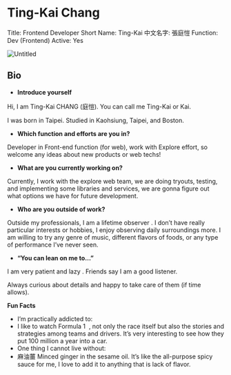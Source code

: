 # Ting-Kai Chang

Title: Frontend Developer
Short Name: Ting-Kai
中文名字: 張庭愷
Function: Dev (Frontend)
Active: Yes

![Untitled](Ting-Kai%20Chang%2096e13702a4b841babf92472786bb453f/Untitled.jpeg)

## Bio

- **Introduce yourself**

Hi, I am Ting-Kai CHANG (庭愷). You can call me Ting-Kai or Kai.

I was born in Taipei. Studied in Kaohsiung, Taipei, and Boston.

- **Which function and efforts are you in?**

Developer in Front-end function (for web), work with Explore effort, so welcome any ideas about new products or web techs!

- **What are you currently working on?**

Currently, I work with the explore web team, we are doing tryouts, testing, and implementing some libraries and services, we are gonna figure out what options we have for future development.

- **Who are you outside of work?**

Outside my professionals, I am a lifetime observer . I don’t have really particular interests or hobbies, I enjoy observing daily surroundings more. I am willing to try any genre of music, different flavors of foods, or any type of performance I’ve never seen.

- **“You can lean on me to…”**

I am very patient and lazy . Friends say I am a good listener.

Always curious about details and happy to take care of them (if time allows).

**Fun Facts**

- I’m practically addicted to:
- I like to watch Formula 1  , not only the race itself but also the stories and strategies among teams and drivers. It’s very interesting to see how they put 100 million a year into a car.
- One thing I cannot live without:
- 麻油薑 Minced ginger in the sesame oil. It’s like the all-purpose spicy sauce for me, I love to add it to anything that is lack of flavor.